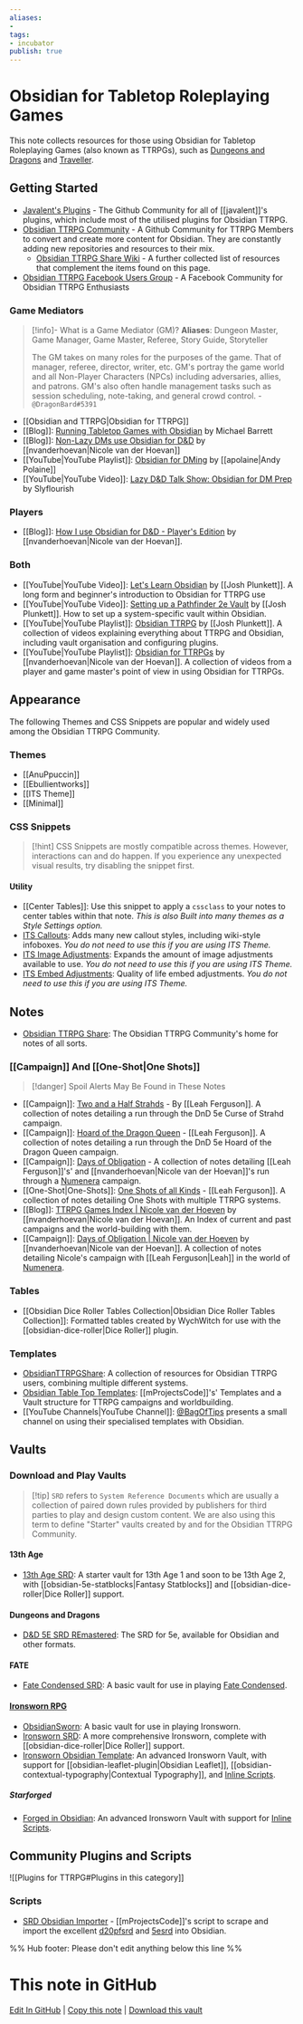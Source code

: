 ```yaml
---
aliases: 
- 
tags:
- incubator
publish: true
---
```


# Obsidian for Tabletop Roleplaying Games

This note collects resources for those using Obsidian for Tabletop Roleplaying Games (also known as TTRPGs), such as [Dungeons and Dragons](https://dnd.wizards.com) and [Traveller](https://www.mongoosepublishing.com/collections/traveller-rpgs).

## Getting Started

- [Javalent's Plugins](https://github.com/javalent) - The Github Community for all of [[javalent]]'s plugins, which include most of the utilised plugins for Obsidian TTRPG.
- [Obsidian TTRPG Community](https://github.com/Obsidian-TTRPG-Community) - A Github Community for TTRPG Members to convert and create more content for Obsidian. They are constantly adding new repositories and resources to their mix.
	- [Obsidian TTRPG Share Wiki](https://github.com/Obsidian-TTRPG-Community/ObsidianTTRPGShare/wiki) - A further collected list of resources that complement the items found on this page. 
- [Obsidian TTRPG Facebook Users Group](https://www.facebook.com/groups/obsidianttrpgusers) - A Facebook Community for Obsidian TTRPG Enthusiasts

### Game Mediators

> [!info]- What is a Game Mediator (GM)?
> **Aliases**: Dungeon Master, Game Manager, Game Master, Referee, Story Guide, Storyteller
> 
> The GM takes on many roles for the purposes of the game. That of manager, referee, director, writer, etc. GM's portray the game world and all Non-Player Characters (NPCs) including adversaries, allies, and patrons. GM's also often handle management tasks such as session scheduling, note-taking, and general crowd control.
> \- `@DragonBard#5391`

- [[Obsidian and TTRPG|Obsidian for TTRPG]]
- [[Blog]]: [Running Tabletop Games with Obsidian](https://blog.mjb.im/running-tabletop-games-with-obsidian) by Michael Barrett
- [[Blog]]: [Non-Lazy DMs use Obsidian for D&D](https://nicolevanderhoeven.com/blog/20210930-non-lazy-dms-use-obsidian-for-dnd/) by [[nvanderhoevan|Nicole van der Hoevan]]
- [[YouTube|YouTube Playlist]]: [Obsidian for DMing](https://www.youtube.com/playlist?list=PLvLJHmYS4OnXZIvguaL6rnvkIbimzVqaI) by [[apolaine|Andy Polaine]] 
- [[YouTube|YouTube Video]]: [Lazy D&D Talk Show: Obsidian for DM Prep](https://www.youtube.com/watch?v=Dh1nybxv_vQ&t=235s) by Slyflourish

### Players

- [[Blog]]: [How I use Obsidian for D&D - Player's Edition](https://nicolevanderhoeven.com/blog/20210809-dnd-obsidian-player/) by [[nvanderhoevan|Nicole van der Hoevan]].

### Both

- [[YouTube|YouTube Video]]: [Let's Learn Obsidian](https://youtu.be/FVmdd942Y2c)  by [[Josh Plunkett]]. A long form and beginner's introduction to Obsidian for TTRPG use
- [[YouTube|YouTube Video]]: [Setting up a Pathfinder 2e Vault](https://youtu.be/-gJZe9BN9pU) by [[Josh Plunkett]]. How to set up a system-specific vault within Obsidian.
- [[YouTube|YouTube Playlist]]: [Obsidian TTRPG](https://www.youtube.com/playlist?list=PLV5XWfKkFpk7MJTKv5YdSSpT9b-vLslWu) by [[Josh Plunkett]]. A collection of videos explaining everything about TTRPG and Obsidian, including vault organisation and configuring plugins.
- [[YouTube|YouTube Playlist]]: [Obsidian for TTRPGs](https://www.youtube.com/playlist?list=PL-1Nqb2waX4XNDgF4y7Gcc2qaPmjWZHaR) by [[nvanderhoevan|Nicole van der Hoevan]]. A collection of videos from a player and game master's point of view in using Obsidian for TTRPGs.

## Appearance

The following Themes and CSS Snippets are popular and widely used among the Obsidian TTRPG Community. 

### Themes
- [[AnuPpuccin]]
- [[Ebullientworks]]
- [[ITS Theme]]
- [[Minimal]]

### CSS Snippets

> [!hint] CSS Snippets are mostly compatible across themes. However, interactions can and do happen. If you experience any unexpected visual results, try disabling the snippet first.

#### Utility

- [[Center Tables]]: Use this snippet to apply a `cssclass` to your notes to center tables within that note. *This is also Built into many themes as a Style Settings option.*
- [ITS Callouts](https://github.com/SlRvb/Obsidian--ITS-Theme/blob/eeb2870444c595293d2dae958a0e6603a0db5456/Snippets/S%20-%20Callouts.css): Adds many new callout styles, including wiki-style infoboxes. *You do not need to use this if you are using ITS Theme.*
- [ITS Image Adjustments](https://github.com/SlRvb/Obsidian--ITS-Theme/blob/eeb2870444c595293d2dae958a0e6603a0db5456/Snippets/S%20-%20Images%20Adjustments.css): Expands the amount of image adjustments available to use. *You do not need to use this if you are using ITS Theme.*
- [ITS Embed Adjustments](https://github.com/SlRvb/Obsidian--ITS-Theme/blob/eeb2870444c595293d2dae958a0e6603a0db5456/Snippets/S%20-%20Embed%20Adjustments.css): Quality of life embed adjustments. *You do not need to use this if you are using ITS Theme.*

## Notes

- [Obsidian TTRPG Share](https://github.com/Obsidian-TTRPG-Community/ObsidianTTRPGShare): The Obsidian TTRPG Community's home for notes of all sorts. 

### [[Campaign]] And [[One-Shot|One Shots]]

> [!danger] Spoil Alerts May Be Found in These Notes

- [[Campaign]]: [Two and a Half Strahds](https://notes.leahferguson.com/games/campaigns/two-and-a-half-strahds) - By [[Leah Ferguson]]. A collection of notes detailing a run through the DnD 5e Curse of Strahd campaign. 
- [[Campaign]]: [Hoard of the Dragon Queen](https://notes.leahferguson.com/games/campaigns/hoard-of-the-dragon-queen) - [[Leah Ferguson]]. A collection of notes detailing a run through the DnD 5e Hoard of the Dragon Queen campaign.
- [[Campaign]]: [Days of Obligation](http://notes.leahferguson.com/games/campaigns/numenera-days-of-obligation) - A collection of notes detailing [[Leah Ferguson]]'s' and [[nvanderhoevan|Nicole van der Hoevan]]'s run through a [Numenera](http://numenera.com) campaign.
- [[One-Shot|One-Shots]]: [One Shots of all Kinds](https://notes.leahferguson.com/60+Games/62+Campaigns/62.01+One+Shots/62.01+One+Shots) - [[Leah Ferguson]]. A collection of notes detailing One Shots with multiple TTRPG systems.
- [[Blog]]: [TTRPG Games Index | Nicole van der Hoeven](https://notes.nicolevanderhoeven.com/ttrpgs/TTRPGs+Games+Index) by [[nvanderhoevan|Nicole van der Hoevan]]. An Index of current and past campaigns and the world-building with them. 
- [[Campaign]]: [Days of Obligation | Nicole van der Hoeven](https://notes.nicolevanderhoeven.com/ttrpgs/Days+of+Obligation/World) by [[nvanderhoevan|Nicole van der Hoevan]]. A collection of notes detailing Nicole's campaign with [[Leah Ferguson|Leah]] in the world of [Numenera](http://numenera.com). 

### Tables

- [[Obsidian Dice Roller Tables Collection|Obsidian Dice Roller Tables Collection]]: Formatted tables created by WychWitch for use with the [[obsidian-dice-roller|Dice Roller]] plugin.

### Templates

- [ObsidianTTRPGShare](https://github.com/Obsidian-TTRPG-Community/ObsidianTTRPGShare): A collection of resources for Obsidian TTRPG users, combining multiple different systems.
- [Obsidian Table Top Templates](https://github.com/mProjectsCode/Obsidian-Table-Top-Templates): [[mProjectsCode]]'s' Templates and a Vault structure for TTRPG campaigns and worldbuilding.
- [[YouTube Channels|YouTube Channel]]: [@BagOfTips](https://www.youtube.com/@BagOfTips/) presents a small channel on using their specialised templates with Obsidian.

## Vaults

### Download and Play Vaults

>[!tip] `SRD` refers to `System Reference Documents` which are usually a collection of paired down rules provided by publishers for third parties to play and design custom content. We are also using this term to define "Starter" vaults created by and for the Obsidian TTRPG Community.

#### 13th Age

- [13th Age SRD](https://github.com/Obsidian-TTRPG-Community/13th-Age-SRD-Markdown): A starter vault for 13th Age 1 and soon to be 13th Age 2, with [[obsidian-5e-statblocks|Fantasy Statblocks]] and [[obsidian-dice-roller|Dice Roller]] support. 

#### Dungeons and Dragons

- [D&D 5E SRD REmastered](https://github.com/OldManUmby/DND.SRD.Wiki): The SRD for 5e, available for Obsidian and other formats.

#### FATE

- [Fate Condensed SRD](https://github.com/Rarstyak/Fate-Condensed-SRD): A basic vault for use in playing [Fate Condensed](https://fate-srd.com/fate-condensed).

#### [Ironsworn RPG](https://www.ironswornrpg.com)

- [ObsidianSworn](https://github.com/lolbat/ObsidianSworn): A basic vault for use in playing Ironsworn.
- [Ironsworn SRD](https://github.com/Obsidian-TTRPG-Community/Ironsworn-SRD-Markdown): A more comprehensive Ironsworn, complete with [[obsidian-dice-roller|Dice Roller]] support.
- [Ironsworn Obsidian Template](https://github.com/danreuben/ironsworn-obsidian-template): An advanced Ironsworn Vault, with support for [[obsidian-leaflet-plugin|Obsidian Leaflet]], [[obsidian-contextual-typography|Contextual Typography]], and [Inline Scripts](https://github.com/jon-heard/obsidian-inline-scripts).

##### Starforged

 - [Forged in Obsidian](https://github.com/ericbright2002/Forged_in_Obsidian): An advanced Ironsworn Vault with support for [Inline Scripts](https://github.com/jon-heard/obsidian-inline-scripts).

## Community Plugins and Scripts

![[Plugins for TTRPG#Plugins in this category]]


### Scripts

- [SRD Obsidian Importer](https://github.com/mProjectsCode/d20pfsrd_obsidian_importer) - [[mProjectsCode]]'s script to scrape and import the excellent [d20pfsrd](https://www.d20pfsrd.com/) and [5esrd](https://www.5esrd.com/) into Obsidian.



%% Hub footer: Please don't edit anything below this line %%

# This note in GitHub

<span class="git-footer">[Edit In GitHub](https://github.dev/obsidian-community/obsidian-hub/blob/main/04%20-%20Guides%2C%20Workflows%2C%20%26%20Courses/for%20TTRPG.md "git-hub-edit-note") | [Copy this note](https://raw.githubusercontent.com/obsidian-community/obsidian-hub/main/04%20-%20Guides%2C%20Workflows%2C%20%26%20Courses/for%20TTRPG.md "git-hub-copy-note") | [Download this vault](https://github.com/obsidian-community/obsidian-hub/archive/refs/heads/main.zip "git-hub-download-vault") </span>
